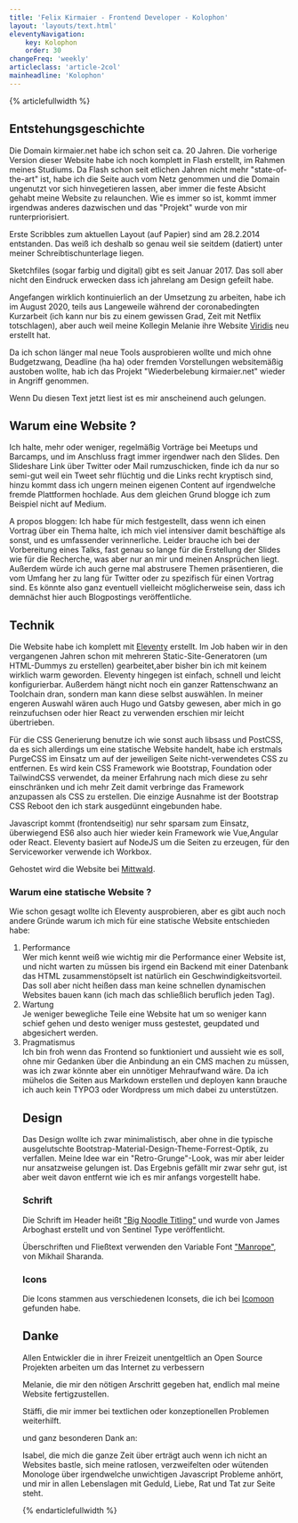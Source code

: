 ```yaml
---
title: 'Felix Kirmaier - Frontend Developer - Kolophon'
layout: 'layouts/text.html'
eleventyNavigation:
    key: Kolophon
    order: 30
changeFreq: 'weekly'
articleclass: 'article-2col'
mainheadline: 'Kolophon'
---
```

{% articlefullwidth %}

##  Entstehungsgeschichte ##

Die Domain kirmaier.net habe ich schon seit ca. 20 Jahren.
Die vorherige Version dieser Website habe ich noch komplett in Flash erstellt, im Rahmen meines Studiums.
Da Flash schon seit etlichen Jahren nicht mehr "state-of-the-art" ist, habe ich die Seite auch vom Netz genommen und die Domain ungenutzt vor sich hinvegetieren lassen, aber immer die feste Absicht gehabt meine Website zu relaunchen. Wie es immer so ist, kommt immer irgendwas anderes dazwischen und das "Projekt" wurde von mir runterpriorisiert.

Erste Scribbles zum aktuellen Layout (auf Papier) sind am 28.2.2014 entstanden. Das weiß ich deshalb so genau weil sie seitdem (datiert) unter meiner Schreibtischunterlage liegen.

Sketchfiles (sogar farbig und digital) gibt es seit Januar 2017. Das soll aber nicht den Eindruck erwecken dass ich jahrelang am Design gefeilt habe.

Angefangen wirklich kontinuierlich an der Umsetzung zu arbeiten, habe ich im August 2020, teils aus Langeweile während der coronabedingten Kurzarbeit (ich kann nur bis zu einem gewissen Grad, Zeit mit Netflix totschlagen), aber auch weil meine Kollegin Melanie ihre Website <a href="https://www.viridis.de" target="_blank" rel="noopener noreferer">Viridis</a> neu erstellt hat.

Da ich schon länger mal neue Tools ausprobieren wollte und mich ohne Budgetzwang, Deadline (ha ha) oder fremden Vorstellungen websitemäßig austoben wollte, hab ich das Projekt "Wiederbelebung kirmaier.net" wieder in Angriff genommen.

Wenn Du diesen Text jetzt liest ist es mir anscheinend auch gelungen.

## Warum eine Website ? ##

Ich halte, mehr oder weniger, regelmäßig Vorträge bei Meetups und Barcamps, und im Anschluss fragt immer irgendwer nach den Slides. Den Slideshare Link über Twitter oder Mail rumzuschicken, finde ich da nur so semi-gut weil ein Tweet sehr flüchtig und die Links recht kryptisch sind, hinzu kommt dass ich ungern meinen eigenen Content auf irgendwelche fremde Plattformen hochlade. Aus dem gleichen Grund blogge ich zum Beispiel nicht auf Medium.

A propos bloggen: Ich habe für mich festgestellt, dass wenn ich einen Vortrag über ein Thema halte, ich mich viel intensiver damit beschäftige als sonst, und es umfassender verinnerliche. Leider brauche ich bei der Vorbereitung eines Talks, fast genau so lange für die Erstellung der Slides wie für die Recherche, was aber nur an mir und meinen Ansprüchen liegt. Außerdem würde ich auch gerne mal abstrusere Themen präsentieren, die vom Umfang her zu lang für Twitter oder zu spezifisch für einen Vortrag sind. Es könnte also ganz eventuell vielleicht möglicherweise sein, dass ich demnächst hier auch Blogpostings veröffentliche.

## Technik ##

Die Website habe ich komplett mit <a href="https://www.11ty.dev" target="_blank" rel="noopener noreferer"> Eleventy</a> erstellt. Im Job haben wir in den vergangenen Jahren schon mit mehreren Static-Site-Generatoren (um HTML-Dummys zu erstellen) gearbeitet,aber bisher bin ich mit keinem wirklich warm geworden. Eleventy hingegen ist einfach, schnell und leicht konfigurierbar. Außerdem hängt nicht noch ein ganzer Rattenschwanz an Toolchain dran, sondern man kann diese selbst auswählen. In meiner engeren Auswahl wären auch Hugo und Gatsby gewesen, aber mich in go reinzufuchsen oder hier React zu verwenden erschien mir leicht übertrieben.

Für die CSS Generierung benutze ich wie sonst auch libsass und PostCSS, da es sich allerdings um eine statische Website handelt, habe ich erstmals PurgeCSS im Einsatz um auf der jeweiligen Seite nicht-verwendetes CSS zu entfernen. Es wird kein CSS Framework wie Bootstrap, Foundation oder TailwindCSS verwendet, da meiner Erfahrung nach mich diese zu sehr einschränken und ich mehr Zeit damit verbringe das Framework anzupassen als CSS zu erstellen. Die einzige Ausnahme ist der Bootstrap CSS Reboot den ich stark ausgedünnt eingebunden habe.

Javascript kommt (frontendseitig) nur sehr sparsam zum Einsatz, überwiegend ES6 also auch hier wieder kein Framework wie Vue,Angular oder React. Eleventy basiert auf NodeJS um die Seiten zu erzeugen, für den Serviceworker verwende ich Workbox.

Gehostet wird die Website bei <a href="https://www.mittwald.de" target="_blank" rel="noopener noreferer">Mittwald</a>.

### Warum eine statische Website ? ###

Wie schon gesagt wollte ich Eleventy ausprobieren, aber es gibt auch noch andere Gründe warum ich mich für eine statische Website entschieden habe:

<ol class="decimal">
<li>Performance<br />
Wer mich kennt weiß wie wichtig mir die Performance einer Website ist, und nicht warten zu müssen bis irgend ein Backend mit einer Datenbank das HTML zusammenstöpselt ist natürlich ein Geschwindigkeitsvorteil. Das soll aber nicht heißen dass man keine schnellen dynamischen Websites bauen kann (ich mach das schließlich beruflich jeden Tag).</li>


<li>Wartung<br />
Je weniger bewegliche Teile eine Website hat um so weniger kann schief gehen und desto weniger muss gestestet, geupdated und abgesichert werden.</li>

<li>Pragmatismus<br />
Ich bin froh wenn das Frontend so funktioniert und aussieht wie es soll, ohne mir Gedanken über die Anbindung an ein CMS machen zu müssen, was ich zwar könnte aber ein unnötiger Mehraufwand wäre.  Da ich mühelos die Seiten aus Markdown erstellen und deployen kann brauche ich auch kein TYPO3 oder Wordpress um mich dabei zu unterstützen.</li>

## Design ##

Das Design wollte ich zwar minimalistisch, aber ohne in die typische ausgelutschte Bootstrap-Material-Design-Theme-Forrest-Optik, zu verfallen. Meine Idee war ein "Retro-Grunge"-Look, was mir aber leider nur ansatzweise gelungen ist. Das Ergebnis gefällt mir zwar sehr gut, ist aber weit davon entfernt wie ich es mir anfangs vorgestellt habe.

### Schrift ###

Die Schrift im Header heißt <a href="https://www.myfonts.com/fonts/sentinel/big-noodle-titling" target="_blank" rel="noopener noreferer">"Big Noodle Titling"</a> und wurde von James Arboghast erstellt und von Sentinel Type veröffentlicht.

Überschriften und Fließtext verwenden den Variable Font <a href="https://fonts.google.com/specimen/Manrope" target="_blank" rel="noopener noreferer">"Manrope"</a>, von Mikhail Sharanda.

### Icons ###

Die Icons stammen aus verschiedenen Iconsets, die ich bei <a href="https://icomoon.io/" target="_blank" rel="noopener noreferer">Icomoon</a> gefunden habe.


## Danke ##

Allen Entwickler die in ihrer Freizeit unentgeltlich an Open Source Projekten arbeiten um das Internet zu verbessern

Melanie, die mir den nötigen Arschritt gegeben hat, endlich mal meine Website fertigzustellen.

Stäffi, die mir immer bei textlichen oder konzeptionellen Problemen weiterhilft.

und ganz besonderen Dank an:

Isabel, die mich die ganze Zeit über erträgt auch wenn ich nicht an Websites bastle, sich meine ratlosen, verzweifelten oder wütenden Monologe über irgendwelche unwichtigen Javascript Probleme anhört, und mir in allen Lebenslagen mit Geduld, Liebe, Rat und Tat zur Seite steht.

{% endarticlefullwidth %}




